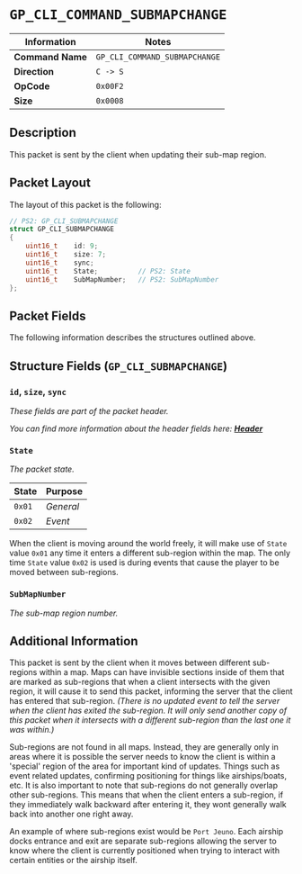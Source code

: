 # `GP_CLI_COMMAND_SUBMAPCHANGE`

| Information               | Notes |
|---                        |---    |
| **Command Name**          | `GP_CLI_COMMAND_SUBMAPCHANGE` |
| **Direction**             | `C -> S` |
| **OpCode**                | `0x00F2` |
| **Size**                  | `0x0008` |

## Description

This packet is sent by the client when updating their sub-map region.

## Packet Layout

The layout of this packet is the following:

```cpp
// PS2: GP_CLI_SUBMAPCHANGE
struct GP_CLI_SUBMAPCHANGE
{
    uint16_t    id: 9;
    uint16_t    size: 7;
    uint16_t    sync;
    uint16_t    State;          // PS2: State
    uint16_t    SubMapNumber;   // PS2: SubMapNumber
};
```

## Packet Fields

The following information describes the structures outlined above.

## Structure Fields (`GP_CLI_SUBMAPCHANGE`)

### `id`, `size`, `sync`

_These fields are part of the packet header._

_You can find more information about the header fields here: [**Header**](/world/HEADER.md)_

### `State`

_The packet state._

| State | Purpose |
| --- | --- |
| `0x01` | _General_ |
| `0x02` | _Event_ |

When the client is moving around the world freely, it will make use of `State` value `0x01` any time it enters a different sub-region within the map. The only time `State` value `0x02` is used is during events that cause the player to be moved between sub-regions.

### `SubMapNumber`

_The sub-map region number._

## Additional Information

This packet is sent by the client when it moves between different sub-regions within a map. Maps can have invisible sections inside of them that are marked as sub-regions that when a client intersects with the given region, it will cause it to send this packet, informing the server that the client has entered that sub-region. _(There is no updated event to tell the server when the client has exited the sub-region. It will only send another copy of this packet when it intersects with a different sub-region than the last one it was within.)_

Sub-regions are not found in all maps. Instead, they are generally only in areas where it is possible the server needs to know the client is within a 'special' region of the area for important kind of updates. Things such as event related updates, confirming positioning for things like airships/boats, etc. It is also important to note that sub-regions do not generally overlap other sub-regions. This means that when the client enters a sub-region, if they immediately walk backward after entering it, they wont generally walk back into another one right away.

An example of where sub-regions exist would be `Port Jeuno`. Each airship docks entrance and exit are separate sub-regions allowing the server to know where the client is currently positioned when trying to interact with certain entities or the airship itself.
